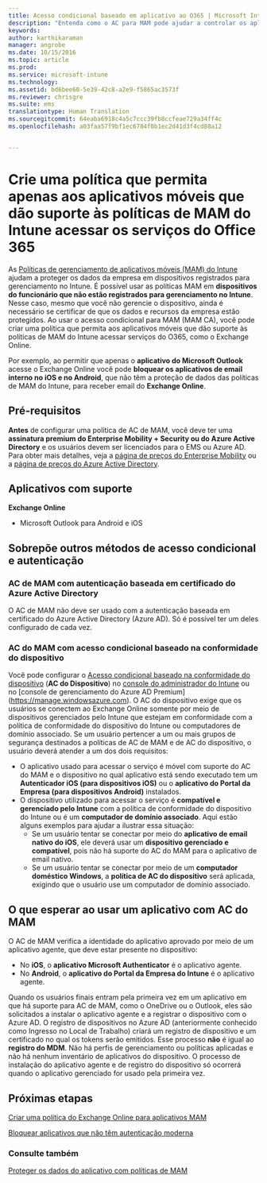```yaml
---
title: Acesso condicional baseado em aplicativo ao O365 | Microsoft Intune
description: "Entenda como o AC para MAM pode ajudar a controlar os aplicativos que têm acesso aos serviços do O365."
keywords: 
author: karthikaraman
manager: angrobe
ms.date: 10/15/2016
ms.topic: article
ms.prod: 
ms.service: microsoft-intune
ms.technology: 
ms.assetid: bd6bee60-5e39-42c8-a2e9-f5865ac3573f
ms.reviewer: chrisgre
ms.suite: ems
translationtype: Human Translation
ms.sourcegitcommit: 64eaba6918c4a5c7ccc39fb8ccfeae729a34ff4c
ms.openlocfilehash: a03faa57f9bf1ec6784f0b1ec2d41d3f4cd88a12


---
```


# Crie uma política que permita apenas aos aplicativos móveis que dão suporte às políticas de MAM do Intune acessar os serviços do Office 365
As [Políticas de gerenciamento de aplicativos móveis (MAM) do Intune](protect-apps-and-data-with-microsoft-intune.md) ajudam a proteger os dados da empresa em dispositivos registrados para gerenciamento no Intune. É possível usar as políticas MAM em **dispositivos do funcionário que não estão registrados para gerenciamento no Intune**.  Nesse caso, mesmo que você não gerencie o dispositivo, ainda é necessário se certificar de que os dados e recursos da empresa estão protegidos. Ao usar o acesso condicional para MAM (MAM CA), você pode criar uma política que permita aos aplicativos móveis que dão suporte às políticas de MAM do Intune acessar serviços do O365, como o Exchange Online.

Por exemplo, ao permitir que apenas o **aplicativo do Microsoft Outlook** acesse o Exchange Online você pode **bloquear os aplicativos de email interno no iOS e no Android**, que não têm a proteção de dados das políticas de MAM do Intune, para receber email do **Exchange Online**.

## Pré-requisitos
**Antes** de configurar uma política de AC de MAM, você deve ter uma **assinatura premium do Enterprise Mobility + Security ou do Azure Active Directory** e os usuários devem ser licenciados para o EMS ou Azure AD. Para obter mais detalhes, veja a [página de preços do Enterprise Mobility](https://www.microsoft.com/en-us/cloud-platform/enterprise-mobility-pricing) ou a [página de preços do Azure Active Directory](https://azure.microsoft.com/en-us/pricing/details/active-directory/).


## Aplicativos com suporte
**Exchange Online**
* Microsoft Outlook para Android e iOS

## Sobrepõe outros métodos de acesso condicional e autenticação
### AC de MAM com autenticação baseada em certificado do Azure Active Directory

O AC de MAM não deve ser usado com a autenticação baseada em certificado do Azure Active Directory (Azure AD). Só é possível ter um deles configurado de cada vez.
### AC do MAM com acesso condicional baseado na conformidade do dispositivo  

Você pode configurar o [Acesso condicional baseado na conformidade do dispositivo](restrict-access-to-email-and-o365-services-with-microsoft-intune.md) (**AC do Dispositivo**) no [console do administrador do Intune](https://manage.microsoft.com) ou no [console de gerenciamento do Azure AD Premium] (https://manage.windowsazure.com). O AC do dispositivo exige que os usuários se conectem ao Exchange Online somente por meio de dispositivos gerenciados pelo Intune que estejam em conformidade com a política de conformidade do dispositivo do Intune ou computadores de domínio associado.  Se um usuário pertencer a um ou mais grupos de segurança destinados a políticas de AC de MAM e de AC do dispositivo, o usuário deverá atender a um dos dois requisitos:
* O aplicativo usado para acessar o serviço é móvel com suporte do AC do MAM e o dispositivo no qual aplicativo está sendo executado tem um **Autenticador iOS (para dispositivos iOS)** ou o **aplicativo do Portal da Empresa (para dispositivos Android)** instalados.
* O dispositivo utilizado para acessar o serviço é **compatível e gerenciado pelo Intune** com a política de conformidade do dispositivo do Intune ou é um **computador de domínio associado**.  Aqui estão alguns exemplos para ajudar a ilustrar essa situação:
  * Se um usuário tentar se conectar por meio do **aplicativo de email nativo do iOS**, ele deverá usar um **dispositivo gerenciado e compatível**, pois não há suporte do AC do MAM para o aplicativo de email nativo.
  * Se um usuário tentar se conectar por meio de um **computador doméstico Windows**, a **política de AC do dispositivo** será aplicada, exigindo que o usuário use um computador de domínio associado.


## O que esperar ao usar um aplicativo com AC do MAM
O AC de MAM verifica a identidade do aplicativo aprovado por meio de um aplicativo agente, que deve estar presente no dispositivo:
*  No **iOS**, o **aplicativo Microsoft Authenticator** é o aplicativo agente.
* No **Android**, o **aplicativo do Portal da Empresa do Intune** é o aplicativo agente. 

Quando os usuários finais entram pela primeira vez em um aplicativo em que há suporte para AC de MAM, como o OneDrive ou o Outlook, eles são solicitados a instalar o aplicativo agente e a registrar o dispositivo com o Azure AD. O registro de dispositivos no Azure AD (anteriormente conhecido como Ingresso no Local de Trabalho) criará um registro de dispositivo e um certificado no qual os tokens serão emitidos.  Esse processo **não** é igual ao **registro do MDM**. Não há perfis de gerenciamento ou políticas aplicadas e não há nenhum inventário de aplicativos do dispositivo.  O processo de instalação do aplicativo agente e de registro do dispositivo só ocorrerá quando o aplicativo gerenciado for usado pela primeira vez.


## Próximas etapas
[Criar uma política do Exchange Online para aplicativos MAM](mam-ca-for-exchange-online.md)

[Bloquear aplicativos que não têm autenticação moderna](block-apps-with-no-modern-authentication.md)

### Consulte também

[Proteger os dados do aplicativo com políticas de MAM](protect-app-data-using-mobile-app-management-policies-with-microsoft-intune.md)



<!--HONumber=Oct16_HO2-->


